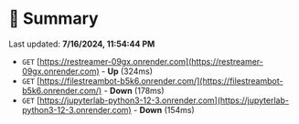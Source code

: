 # 📖 Summary
Last updated: **7/16/2024, 11:54:44 PM**

- `GET` [https://restreamer-09gx.onrender.com](https://restreamer-09gx.onrender.com) - **Up** (324ms)
- `GET` [https://filestreambot-b5k6.onrender.com/](https://filestreambot-b5k6.onrender.com/) - **Down** (178ms)
- `GET` [https://jupyterlab-python3-12-3.onrender.com](https://jupyterlab-python3-12-3.onrender.com) - **Down** (154ms)
